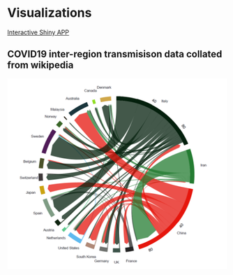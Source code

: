 # Visualizations

[Interactive Shiny APP](https://likemike.shinyapps.io/ncv_chord/)

## COVID19 inter-region transmisison data collated from wikipedia

![](covid_chord.png)



